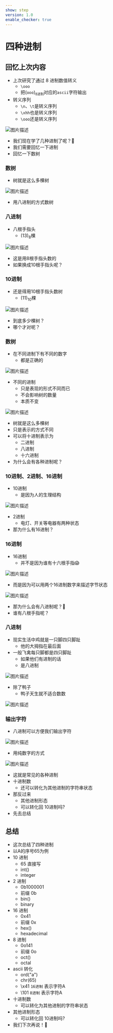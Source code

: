 ```yaml
---
show: step
version: 1.0
enable_checker: true
---
```


# 四种进制

## 回忆上次内容

- 上次研究了通过 8 进制数值转义
  - `\ooo`
  - 把(`ooo`)<sub>`8进制`</sub>对应的`ascii`字符输出
- 转义序列
  - `\n`、`\t`是转义序列
  - `\xhh`也是转义序列
  - `\ooo`还是转义序列

![图片描述](https://doc.shiyanlou.com/courses/uid1190679-20220918-1663509882746)

- 我们现在学了几种进制了呢？🤔
- 我们需要回忆一下进制
- 回忆一下数树

### 数树

- 树就是这么多棵树

![图片描述](https://doc.shiyanlou.com/courses/uid1190679-20220918-1663510113924)

- 用八进制的方式数树

### 八进制

- 八根手指头
	- (13)<sub>8</sub>棵

![图片描述](https://doc.shiyanlou.com/courses/uid1190679-20220918-1663510122853)

- 这是用8根手指头数的
- 如果换成10根手指头呢？

### 10进制

- 还是得用10根手指头数树
	- (11)<sub>10</sub>棵

![图片描述](https://doc.shiyanlou.com/courses/uid1190679-20220918-1663510131761)

- 到底多少棵树？
- 哪个才对呢？

### 数树

- 在不同进制下有不同的数字
	- 都是正确的

![图片描述](https://doc.shiyanlou.com/courses/uid1190679-20220918-1663510083241)

- 不同的进制
	- 只是表现的形式不同而已
	- 不会影响树的数量
	- 本质不变

![图片描述](https://doc.shiyanlou.com/courses/uid1190679-20220918-1663510113924)

- 树就是这么多棵树
- 只是表示的方式不同
- 可以将十进制表示为
	- 二进制
	- 八进制
	- 十六进制
- 为什么会有各种进制呢？

### 10进制、2进制、16进制

- 10进制
	- 是因为人的生理结构

![图片描述](https://doc.shiyanlou.com/courses/uid1190679-20220924-1664004546438)

- 2进制
	- 电灯、开关等电器有两种状态
- 那为什么有16进制？

### 16进制

- 16进制
	- 并不是因为谁有十六根手指😱

![图片描述](https://doc.shiyanlou.com/courses/uid1190679-20220918-1663494822294)

-  而是因为可以用两个16进制数字来描述字节状态

![图片描述](https://doc.shiyanlou.com/courses/uid1190679-20220925-1664109465307)

- 那为什么会有八进制呢？🤔
- 谁有八根手指呢？

### 八进制

- 现实生活中鸡就是一只脚四只脚趾 
	- 他的大拇指在最后面 
- 一般飞禽每只脚都是四只脚趾 
	- 如果他们有进制的话 
	- 是八进制

![图片描述](https://doc.shiyanlou.com/courses/uid1190679-20221015-1665796408681)

- 除了鸭子 
	- 鸭子天生就不适合数数

![图片描述](https://doc.shiyanlou.com/courses/uid1190679-20221015-1665796477342)

### 输出字符

- 八进制可以方便我们输出字符

![图片描述](https://doc.shiyanlou.com/courses/uid1190679-20221015-1665796127420)

- 用纯数字的方式

![图片描述](https://doc.shiyanlou.com/courses/uid1190679-20221015-1665796266338)

- 这就是常见的各种进制
- 十进制数
	- 还可以转化为其他进制的字符串状态
- 那反过来
	- 其他进制形态 
	- 可以转化回 10进制吗?
- 先去总结

## 总结

- 这次总结了四种进制
- 以A的序号65为例
- 10 进制
  - 65 直接写
  - int()
  - integer
- 2 进制
  - 0b1000001
  - 前缀 0b
  - bin()
  - binary
- 16 进制
  - 0x41
  - 前缀 0x
  - hex()
  - hexadecimal
- 8 进制
  - 0o141
  - 前缀 0o
  - oct()
  - octal
- ascii 转化
  - ord("a")
  - chr(65)
  - \x41 `16进制` 表示字符A
  - \101 `8进制` 表示字符A
- 十进制数
	- 可以转化为其他进制的字符串状态
- 其他进制形态 
	- 可以转化回 10进制吗?
- 我们下次再说！👋
